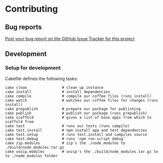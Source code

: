 # Contributing

## Bug reports

[Post your bug report on the GitHub Issue Tracker for this project](https://github.com/pflannery/timeline-logger/issues)


## Development

### Setup for development

Cakefile defines the following tasks:

```
cake clean                # clean up instance
cake install              # install dependencies
cake compile              # compile our coffee files (runs install)
cake watch                # watches our coffee files for changes (runs install)
cake prepublish           # prepare our package for publishing
cake publish              # publish our package (runs prepublish)
cake scaffold             # gives a list of base apps from which to scaffold from
cake test                 # runs our tests (runs compile)
cake test.install         # npm install app and test dependencies
cake test.setup           # runs test.install and compiles source
cake test.debug           # runs 'npm run-script debug'
cake zip.modules          # zip's the ./node_modules to ./build/node_modules.tar.gz
cake unzip.modules        # unzip's the ./build/node_modules.tar.gz to to ./node_modules folder
```
